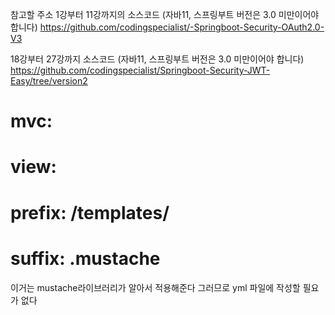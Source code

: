 참고할 주소
1강부터 11강까지의 소스코드
(자바11, 스프링부트 버전은 3.0 미만이어야 합니다)
https://github.com/codingspecialist/-Springboot-Security-OAuth2.0-V3


18강부터 27강까지 소스코드
(자바11, 스프링부트 버전은 3.0 미만이어야 합니다)
https://github.com/codingspecialist/Springboot-Security-JWT-Easy/tree/version2


#  mvc:
#    view:
#      prefix: /templates/
#      suffix: .mustache

이거는 mustache라이브러리가 알아서 적용해준다 그러므로 yml 파일에 작성할 필요가 없다 